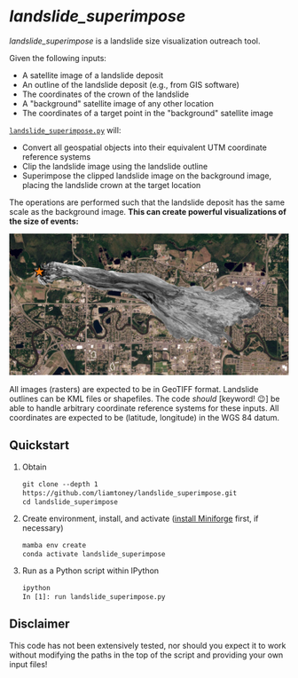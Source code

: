 # *landslide_superimpose*

*landslide_superimpose* is a landslide size visualization outreach tool.

Given the following inputs:
* A satellite image of a landslide deposit
* An outline of the landslide deposit (e.g., from GIS software)
* The coordinates of the crown of the landslide
* A "background" satellite image of any other location
* The coordinates of a target point in the "background" satellite image

[`landslide_superimpose.py`](landslide_superimpose.py) will:
* Convert all geospatial objects into their equivalent UTM coordinate reference
  systems
* Clip the landslide image using the landslide outline
* Superimpose the clipped landslide image on the background image, placing the
  landslide crown at the target location

The operations are performed such that the landslide deposit has the same scale
as the background image. **This can create powerful visualizations of the size
of events:**

![Imagery © 2016 and 2022 Planet Labs PBC](iliamna_2016_fbx.jpg)

All images (rasters) are expected to be in GeoTIFF format. Landslide outlines
can be KML files or shapefiles. The code *should* [keyword! 😉] be able to
handle arbitrary coordinate reference systems for these inputs. All coordinates
are expected to be (latitude, longitude) in the WGS 84 datum.

## Quickstart

1. Obtain
   ```
   git clone --depth 1 https://github.com/liamtoney/landslide_superimpose.git
   cd landslide_superimpose
   ```

2. Create environment, install, and activate
   ([install Miniforge](https://github.com/conda-forge/miniforge/blob/main/README.md#install)
   first, if necessary)
   ```
   mamba env create
   conda activate landslide_superimpose
   ```

3. Run as a Python script within IPython
   ```
   ipython
   In [1]: run landslide_superimpose.py
   ```

## Disclaimer

This code has not been extensively tested, nor should you expect it to work
without modifying the paths in the top of the script and providing your own
input files!

